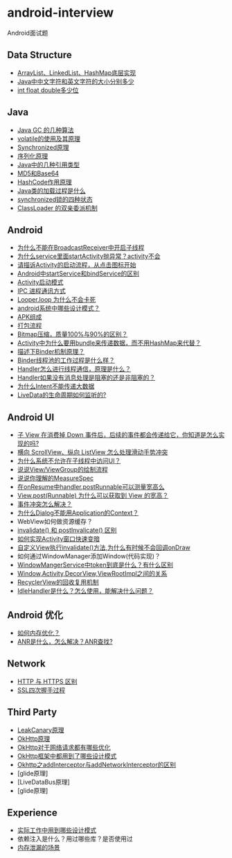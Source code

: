 # android-interview
Android面试题

## Data Structure
- [ArrayList、LinkedList、HashMap底层实现](document/datastructure/ArrayList、LinkedList、HashMap底层实现.md)
- [Java中中文字符和英文字符的大小分别多少](document/datastructure/Java中中文字符和英文字符的大小分别多少.md)
- [int float double多少位](document/datastructure/int_float_double多少位.md)

## Java
- [Java GC 的几种算法](document/java/JavaGC.md)
- [volatile的使用及其原理](document/java/volatile的使用及其原理.md)
- [Synchronized原理](document/java/Synchronized原理.md)
- [序列化原理](document/java/序列化原理.md)
- [Java中的几种引用类型](document/java/Java中的几种引用类型.md)
- [MD5和Base64](document/java/MD5和Base64.md)
- [HashCode作用原理](document/java/HashCode作用原理.md)
- [Java类的加载过程是什么](document/java/Java类的加载过程是什么.md)
- [synchronized锁的四种状态](document/java/synchronized锁的四种状态.md)
- [ClassLoader 的双亲委派机制](document/java/ClassLoader的双亲委派机制.md)

## Android
- [为什么不能在BroadcastReceiver中开启子线程](document/android/为什么不能在BroadcastReceiver中开启子线程.md)
- [为什么service里面startActivity抛异常？activity不会](document/android/为什么service里面startActivity抛异常？activity不会.md)
- [请描诉Activity的启动流程，从点击图标开始](document/android/请描诉Activity的启动流程，从点击图标开始.md)
- [Android中startService和bindService的区别](document/android/Android中startService和bindService的区别.md)
- [Activity启动模式](document/android/Activity启动模式.md)
- [IPC 进程通讯方式](document/android/IPC进程通讯方式.md)
- [Looper.loop 为什么不会卡死](document/android/Looper.loop为什么不会卡死.md)
- [android系统中哪些设计模式？](document/android/android系统中哪些设计模式.md)
- [APK组成](document/android/APK组成.md)
- [打包流程](document/android/打包流程.md)
- [Bitmap压缩，质量100%与90%的区别？](document/android/Bitmap压缩质量100与90的区别.md)
- [Activity中为什么要用bundle来传递数据，而不用HashMap来代替？](document/android/Activity中为什么要用bundle来传递数据，而不用HashMap来代替.md)
- [描述下Binder机制原理？](document/android/描述下Binder机制原理.md)
- [Binder线程池的工作过程是什么样？](document/android/Binder线程池的工作过程是什么样.md)
- [Handler怎么进行线程通信，原理是什么？](document/android/Handler怎么进行线程通信，原理是什么.md)
- [Handler如果没有消息处理是阻塞的还是非阻塞的？](document/android/Handler如果没有消息处理是阻塞的还是非阻塞的.md)
- [为什么Intent不能传递大数据](document/android/为什么Intent不能传递大数据.md)
- [LiveData的生命周期如何监听的?](document/android/LiveData的生命周期如何监听的.md)

## Android UI
- [子 View 在消费掉 Down 事件后，后续的事件都会传递给它，你知道是怎么实现的吗?](document/android/子View在消费掉Down事件后后续的事件都会传递给它你知道是怎么实现的吗.md)
- [横向 ScrollView、纵向 ListView 怎么处理滑动手势冲突](document/android/横向ScrollView纵向ListView怎么处理滑动手势冲突.md)
- [为什么系统不允许在子线程中访问UI？](document/android/为什么系统不允许在子线程中访问UI.md)
- [说说View/ViewGroup的绘制流程](document/android/说说ViewViewGroup的绘制流程.md)
- [说说你理解的MeasureSpec](document/android/说说你理解的MeasureSpec.md)
- [在onResume中handler.postRunnable可以测量宽高么](document/android/在onResume中handler.postRunnable可以测量宽高么.md)
- [View.post(Runnable) 为什么可以获取到 View 的宽高？](document/android/View.post(Runnable)为什么可以获取到View的宽高.md)
- [事件冲突怎么解决？](document/android/事件冲突怎么解决.md)
- [为什么Dialog不能用Application的Context？](document/android/为什么Dialog不能用Application的Context.md)
- WebView如何做资源缓存？
- [invalidate() 和 postInvalicate() 区别](document/android/invalidate和postInvalicate区别.md)
- [如何实现Activity窗口快速变暗](document/android/如何实现Activity窗口快速变暗.md)
- [自定义View执行invalidate()方法,为什么有时候不会回调onDraw](document/android/自定义View执行invalidate方法为什么有时候不会回调onDraw.md)
- 如何通过WindowManager添加Window(代码实现)？
- [WindowMangerService中token到底是什么？有什么区别](document/android/WindowMangerService中token到底是什么.md)
- [Window,Activity,DecorView,ViewRootImpl之间的关系](document/android/WindowActivityDecorViewViewRootImpl之间的关系.md)
- [RecyclerView的回收复用机制](document/android/RecyclerView的回收复用机制.md)
- [IdleHandler是什么？怎么使用，能解决什么问题？](document/android/IdleHandler是什么？怎么使用，能解决什么问题.md)

## Android 优化
- [如何内存优化？](document/android/optimize/如何内存优化.md)
- [ANR是什么，怎么解决？ANR查找?](document/android/optimize/ANR是什么，怎么解决？ANR查找.md)

## Network

- [HTTP 与 HTTPS 区别](document/network/HTTP与HTTPS区别.md)
- [SSL四次握手过程](document/network/SSL四次握手过程.md)

## Third Party

- [LeakCanary原理](document/thirdparty/LeakCanary原理.md)
- [OkHttp原理](document/thirdparty/OkHttp原理.md)
- [OkHttp对于网络请求都有哪些优化](document/thirdparty/OkHttp对于网络请求都有哪些优化.md)
- [OkHttp框架中都用到了哪些设计模式](document/thirdparty/OkHttp框架中都用到了哪些设计模式.md)
- [Okhttp之addInterceptor与addNetworkInterceptor的区别](document/thirdparty/Okhttp之addInterceptor与addNetworkInterceptor的区别.md)
- [glide原理]
- [LiveDataBus原理]
- [glide原理]

## Experience
- [实际工作中用到哪些设计模式](document/experience/实际工作中用到哪些设计模式.md)
- 依赖注入是什么？用过哪些库？是否使用过
- [内存泄漏的场景](document/experience/内存泄漏的场景.md)

